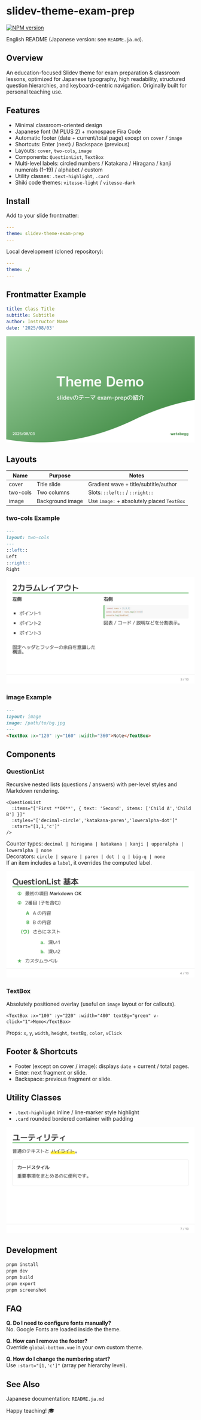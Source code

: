 # slidev-theme-exam-prep

[![NPM version](https://img.shields.io/npm/v/slidev-theme-exam-prep?color=3AB9D4&label=)](https://www.npmjs.com/package/slidev-theme-exam-prep)

English README (Japanese version: see `README.ja.md`).

## Overview
An education-focused Slidev theme for exam preparation & classroom lessons, optimized for Japanese typography, high readability, structured question hierarchies, and keyboard-centric navigation. Originally built for personal teaching use.

## Features
- Minimal classroom-oriented design
- Japanese font (M PLUS 2) + monospace Fira Code
- Automatic footer (date + current/total page) except on `cover` / `image`
- Shortcuts: Enter (next) / Backspace (previous)
- Layouts: `cover`, `two-cols`, `image`
- Components: `QuestionList`, `TextBox`
- Multi-level labels: circled numbers / Katakana / Hiragana / kanji numerals (1–19) / alphabet / custom
- Utility classes: `.text-highlight`, `.card`
- Shiki code themes: `vitesse-light` / `vitesse-dark`

## Install
Add to your slide frontmatter:
```yaml
---
theme: slidev-theme-exam-prep
---
```
Local development (cloned repository):
```yaml
---
theme: ./
---
```

## Frontmatter Example
```yaml
title: Class Title
subtitle: Subtitle
author: Instructor Name
date: '2025/08/03'
```

![Frontmatter Example](https://raw.githubusercontent.com/watabegg/slidev-exam-prep/refs/heads/main/example/1.png)

## Layouts
| Name | Purpose | Notes |
|------|---------|-------|
| cover | Title slide | Gradient wave + title/subtitle/author |
| two-cols | Two columns | Slots: `::left::` / `::right::` |
| image | Background image | Use `image:` + absolutely placed `TextBox` |

### two-cols Example
```markdown
---
layout: two-cols
---
::left::
Left
::right::
Right
```

![two-cols Example](https://raw.githubusercontent.com/watabegg/slidev-exam-prep/refs/heads/main/example/3.png)

### image Example
```markdown
---
layout: image
image: /path/to/bg.jpg
---
<TextBox :x="120" :y="160" :width="360">Note</TextBox>
```

## Components
### QuestionList
Recursive nested lists (questions / answers) with per-level styles and Markdown rendering.
```vue
<QuestionList
  :items="['First **OK**', { text: 'Second', items: ['Child A','Child B'] }]"
  :styles="['decimal-circle','katakana-paren','loweralpha-dot']"
  :start="[1,1,'c']"
/>
```
Counter types: `decimal | hiragana | katakana | kanji | upperalpha | loweralpha | none`  
Decorators: `circle | square | paren | dot | q | big-q | none`  
If an item includes a `label`, it overrides the computed label.

![QuestionList Example](https://raw.githubusercontent.com/watabegg/slidev-exam-prep/refs/heads/main/example/4.png)

### TextBox
Absolutely positioned overlay (useful on `image` layout or for callouts).
```vue
<TextBox :x="100" :y="220" :width="400" textBg="green" v-click="1">Memo</TextBox>
```
Props: `x`, `y`, `width`, `height`, `textBg`, `color`, `vClick`

## Footer & Shortcuts
- Footer (except on cover / image): displays `date` + current / total pages.
- Enter: next fragment or slide.
- Backspace: previous fragment or slide.

## Utility Classes
- `.text-highlight` inline / line-marker style highlight
- `.card` rounded bordered container with padding

![Utility Example](https://raw.githubusercontent.com/watabegg/slidev-exam-prep/refs/heads/main/example/7.png)

## Development
```bash
pnpm install
pnpm dev
pnpm build
pnpm export
pnpm screenshot
```

## FAQ
**Q. Do I need to configure fonts manually?**  
No. Google Fonts are loaded inside the theme.

**Q. How can I remove the footer?**  
Override `global-bottom.vue` in your own custom theme.

**Q. How do I change the numbering start?**  
Use `:start="[1,'c']"` (array per hierarchy level).

## See Also
Japanese documentation: `README.ja.md`

Happy teaching! 🎓
